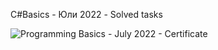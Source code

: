 C#Basics - Юли 2022 - Solved tasks

![Programming Basics - July 2022 - Certificate](https://user-images.githubusercontent.com/114019382/224831108-5983e408-3cf7-4d01-a3c8-c083db20b5f2.jpeg)

